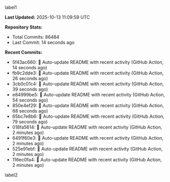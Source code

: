
label1 
<!-- ACTIVITY_START -->
**Last Updated:** 2025-10-13 11:09:59 UTC

**Repository Stats:**
- Total Commits: 86484
- Last Commit: 14 seconds ago

**Recent Commits:**
- 5f43ac660: 🤖 Auto-update README with recent activity (GitHub Action, 14 seconds ago)
- fb9c2dde3: 🤖 Auto-update README with recent activity (GitHub Action, 26 seconds ago)
- 3cb0c01c4: 🤖 Auto-update README with recent activity (GitHub Action, 39 seconds ago)
- e84999be5: 🤖 Auto-update README with recent activity (GitHub Action, 54 seconds ago)
- 850e4ef29: 🤖 Auto-update README with recent activity (GitHub Action, 68 seconds ago)
- 65bc7e8b6: 🤖 Auto-update README with recent activity (GitHub Action, 79 seconds ago)
- 018fa5614: 🤖 Auto-update README with recent activity (GitHub Action, 2 minutes ago)
- 6491f60e3: 🤖 Auto-update README with recent activity (GitHub Action, 2 minutes ago)
- 525e91ebf: 🤖 Auto-update README with recent activity (GitHub Action, 2 minutes ago)
- 116ec0fa4: 🤖 Auto-update README with recent activity (GitHub Action, 2 minutes ago)
<!-- ACTIVITY_END -->

label2
